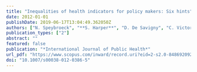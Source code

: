 ```yaml
---
title: "Inequalities of health indicators for policy makers: Six hints"
date: 2012-01-01
publishDate: 2019-06-17T13:04:49.362050Z
authors: ["N. Speybroeck", "**S. Harper**", "D. De Savigny", "C. Victora"]
publication_types: ["2"]
abstract: ""
featured: false
publication: "*International Journal of Public Health*"
url_pdf: "https://www.scopus.com/inward/record.uri?eid=2-s2.0-84869209215&doi=10.1007%2fs00038-012-0386-5&partnerID=40&md5=12ffc9cdc18b315a5cd4fd03f1151929"
doi: "10.1007/s00038-012-0386-5"
---
```



